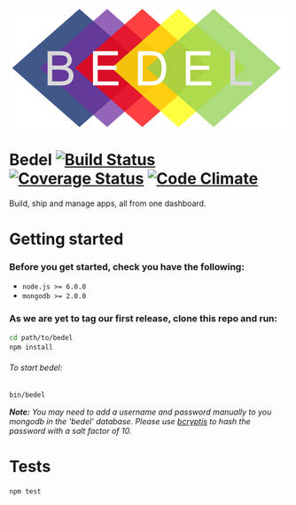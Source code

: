 ![Logo](client/assets/img/Bedel_Logo_1.png)
# Bedel [![Build Status](https://travis-ci.org/Gum-Joe/bedel.svg?branch=master)](https://travis-ci.org/Gum-Joe/bedel) [![Coverage Status](https://coveralls.io/repos/github/Gum-Joe/bedel/badge.svg?branch=master)](https://coveralls.io/github/Gum-Joe/bedel?branch=master) [![Code Climate](https://codeclimate.com/github/Gum-Joe/bedel/badges/gpa.svg)](https://codeclimate.com/github/Gum-Joe/bedel)
Build, ship and manage apps, all from one dashboard.

# Getting started
### Before you get started, check you have the following:
- `node.js >= 6.0.0`
- `mongodb >= 2.0.0`

### As we are yet to tag our first release, clone this repo and run:
```bash
cd path/to/bedel
npm install
```
###### To start bedel:
```bash
bin/bedel
```
***Note:*** *You may need to add a username and password manually to you mongodb in the 'bedel' database. Please use [bcryptjs](https://github.com/dcodeIO/bcrypt.js) to hash the password with a salt factor of 10.*

# Tests
```bash
npm test
```
